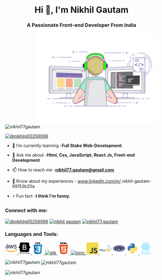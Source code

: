 
<h1 align="center">Hi 👋, I'm Nikhil Gautam</h1>
<h3 align="center">A Passionate Front-end Developer From India</h3>
<img align="right" alt="coding" width="400" src="https://raw.githubusercontent.com/devSouvik/devSouvik/master/gif3.gif">

<p align="left"> <img src="https://komarev.com/ghpvc/?username=nikhil77gautam&label=Profile%20views&color=0e75b6&style=flat" alt="nikhil77gautam" /> </p>

<p align="left"> <a href="https://twitter.com/@nikhilg00256066" target="blank"><img src="https://img.shields.io/twitter/follow/@nikhilg00256066?logo=twitter&style=for-the-badge" alt="@nikhilg00256066" /></a> </p>

- 🌱 I’m currently learning  -**Full Stake Web-Development**

- 💬 Ask me about  -**Html, Css, JavaScript, React.Js, Front-end Development**

- 📫 How to reach me  -**nikhil77.gautam@gmail.com**

- 📄 Know about my experiences -
    www.linkedin.com/in/ nikhil-gautam-69153b20a

- ⚡ Fun fact  -**I think I'm funny.**

<h3 align="left">Connect with me:</h3>
<p align="left">
<a href="https://twitter.com/@nikhilg00256066" target="blank"><img align="center" src="https://raw.githubusercontent.com/rahuldkjain/github-profile-readme-generator/master/src/images/icons/Social/twitter.svg" alt="@nikhilg00256066" height="30" width="40" /></a>
<a href="https://linkedin.com/in/nikhil gautam" target="blank"><img align="center" src="https://raw.githubusercontent.com/rahuldkjain/github-profile-readme-generator/master/src/images/icons/Social/linked-in-alt.svg" alt="nikhil gautam" height="30" width="40" /></a>
<a href="https://instagram.com/nikhil77.gautam" target="blank"><img align="center" src="https://raw.githubusercontent.com/rahuldkjain/github-profile-readme-generator/master/src/images/icons/Social/instagram.svg" alt="nikhil77.gautam" height="30" width="40" /></a>
</p>

<h3 align="left">Languages and Tools:</h3>
<p align="left"> <a href="https://aws.amazon.com" target="_blank" rel="noreferrer"> <img src="https://raw.githubusercontent.com/devicons/devicon/master/icons/amazonwebservices/amazonwebservices-original-wordmark.svg" alt="aws" width="40" height="40"/> </a> <a href="https://getbootstrap.com" target="_blank" rel="noreferrer"> <img src="https://raw.githubusercontent.com/devicons/devicon/master/icons/bootstrap/bootstrap-plain-wordmark.svg" alt="bootstrap" width="40" height="40"/> </a> <a href="https://www.w3schools.com/css/" target="_blank" rel="noreferrer"> <img src="https://raw.githubusercontent.com/devicons/devicon/master/icons/css3/css3-original-wordmark.svg" alt="css3" width="40" height="40"/> </a> <a href="https://www.gtk.org/" target="_blank" rel="noreferrer"> <img src="https://upload.wikimedia.org/wikipedia/commons/7/71/GTK_logo.svg" alt="gtk" width="40" height="40"/> </a> <a href="https://www.w3.org/html/" target="_blank" rel="noreferrer"> <img src="https://raw.githubusercontent.com/devicons/devicon/master/icons/html5/html5-original-wordmark.svg" alt="html5" width="40" height="40"/> </a> <a href="https://ionicframework.com" target="_blank" rel="noreferrer"> <img src="https://upload.wikimedia.org/wikipedia/commons/d/d1/Ionic_Logo.svg" alt="ionic" width="40" height="40"/> </a> <a href="https://developer.mozilla.org/en-US/docs/Web/JavaScript" target="_blank" rel="noreferrer"> <img src="https://raw.githubusercontent.com/devicons/devicon/master/icons/javascript/javascript-original.svg" alt="javascript" width="40" height="40"/> </a> <a href="https://www.mysql.com/" target="_blank" rel="noreferrer"> <img src="https://raw.githubusercontent.com/devicons/devicon/master/icons/mysql/mysql-original-wordmark.svg" alt="mysql" width="40" height="40"/> </a> <a href="https://www.php.net" target="_blank" rel="noreferrer"> <img src="https://raw.githubusercontent.com/devicons/devicon/master/icons/php/php-original.svg" alt="php" width="40" height="40"/> </a> <a href="https://www.python.org" target="_blank" rel="noreferrer"> <img src="https://raw.githubusercontent.com/devicons/devicon/master/icons/python/python-original.svg" alt="python" width="40" height="40"/> </a> <a href="https://reactjs.org/" target="_blank" rel="noreferrer"> <img src="https://raw.githubusercontent.com/devicons/devicon/master/icons/react/react-original-wordmark.svg" alt="react" width="40" height="40"/> </a> </p>

<p><img align="left" src="https://github-readme-stats.vercel.app/api/top-langs?username=nikhil77gautam&show_icons=true&locale=en&layout=compact" alt="nikhil77gautam" /></p>

<p>&nbsp;<img align="center" src="https://github-readme-stats.vercel.app/api?username=nikhil77gautam&show_icons=true&locale=en" alt="nikhil77gautam" /></p>

<p><img align="center" src="https://github-readme-streak-stats.herokuapp.com/?user=nikhil77gautam&" alt="nikhil77gautam" /></p>
